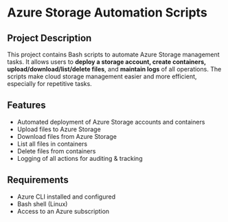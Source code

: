 # Azure Storage Automation Scripts

## Project Description
This project contains Bash scripts to automate Azure Storage management tasks. It allows users to **deploy a storage account, create containers, upload/download/list/delete files**, and **maintain logs** of all operations. The scripts make cloud storage management easier and more efficient, especially for repetitive tasks.

## Features
- Automated deployment of Azure Storage accounts and containers
- Upload files to Azure Storage
- Download files from Azure Storage
- List all files in containers
- Delete files from containers
- Logging of all actions for auditing & tracking

## Requirements
- Azure CLI installed and configured
- Bash shell (Linux)
- Access to an Azure subscription


